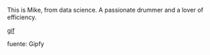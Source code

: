 This is Mike, from data science. A passionate drummer and a lover of efficiency.

[gif ](https://giphy.com/clips/originals-funk-funky-vibes-M7l5CurasRDCmzeDvk)

fuente: Gipfy
